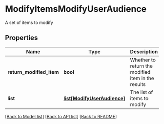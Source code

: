 # ModifyItemsModifyUserAudience

A set of items to modify

## Properties
Name | Type | Description | Notes
------------ | ------------- | ------------- | -------------
**return_modified_item** | **bool** | Whether to return the modified item in the results | 
**list** | [**list[ModifyUserAudience]**](ModifyUserAudience.md) | The list of items to modify | 

[[Back to Model list]](../README.md#documentation-for-models) [[Back to API list]](../README.md#documentation-for-api-endpoints) [[Back to README]](../README.md)


